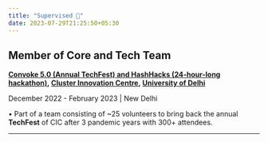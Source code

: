 ```yaml
---
title: "Supervised 👀"
date: 2023-07-29T21:25:50+05:30
---
```

## Member of Core and Tech Team

**[Convoke 5.0 (Annual TechFest) and HashHacks (24-hour-long hackathon)](https://clusterinnovationcentre.github.io/convoke/2023/), [Cluster Innovation Centre](http://www.cic.du.ac.in/), [University of Delhi](http://www.du.ac.in/)**

December 2022 - February 2023 | New Delhi

• Part of a team consisting of ~25 volunteers to bring back the annual **TechFest** of CIC after 3 pandemic years with 300+ attendees.

---